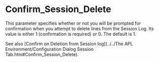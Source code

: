 # Confirm_Session_Delete

This parameter specifies whether or not you will be prompted for confirmation when you attempt to delete lines from the Session Log. Its value is either 1 (confirmation is required) or 0. The default is 1.

See also [Confirm on Deletion from Session log](../../The APL Environment/Configuration Dialog Session Tab.htm#Confirm_Session_Delete).
